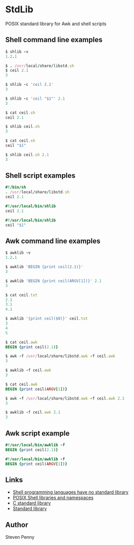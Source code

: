 StdLib
======
POSIX standard library for Awk and shell scripts

Shell command line examples
---------------------------

~~~rb
$ shlib -v
1.2.1
~~~

~~~rb
$ . /usr/local/share/libstd.sh
$ ceil 2.1
3
~~~

~~~rb
$ shlib -c 'ceil 2.1'
3
~~~

~~~rb
$ shlib -c 'ceil "$1"' 2.1
3
~~~

~~~rb
$ cat ceil.sh
ceil 2.1

$ shlib ceil.sh
3
~~~

~~~rb
$ cat ceil.sh
ceil "$1"

$ shlib ceil.sh 2.1
3
~~~

Shell script examples
---------------------

~~~rb
#!/bin/sh
. /usr/local/share/libstd.sh
ceil 2.1
~~~

~~~rb
#!/usr/local/bin/shlib
ceil 2.1
~~~

~~~rb
#!/usr/local/bin/shlib
ceil "$1"
~~~

Awk command line examples
-------------------------

~~~rb
$ awklib -v
1.2.1
~~~

~~~rb
$ awklib 'BEGIN {print ceil(2.1)}'
3
~~~

~~~rb
$ awklib 'BEGIN {print ceil(ARGV[1])}' 2.1
3
~~~

~~~rb
$ cat ceil.txt
2.1
3.1
4.1

$ awklib '{print ceil($0)}' ceil.txt
3
4
5
~~~

~~~rb
$ cat ceil.awk
BEGIN {print ceil(2.1)}

$ awk -f /usr/local/share/libstd.awk -f ceil.awk
3

$ awklib -f ceil.awk
3
~~~

~~~rb
$ cat ceil.awk
BEGIN {print ceil(ARGV[1])}

$ awk -f /usr/local/share/libstd.awk -f ceil.awk 2.1
3

$ awklib -f ceil.awk 2.1
3
~~~

Awk script example
------------------

~~~rb
#!/usr/local/bin/awklib -f
BEGIN {print ceil(2.1)}
~~~

~~~rb
#!/usr/local/bin/awklib -f
BEGIN {print ceil(ARGV[1])}
~~~

Links
-----
- [Shell programming languages have no standard library][xr]
- [POSIX Shell libraries and namespaces][wh]
- [C standard library][ya]
- [Standard library][zu]

Author
------------
Steven Penny

[wh]:http://hyperpolyglot.org/shell#libraries-namespaces
[xr]:http://unix.stackexchange.com/q/297792#297805
[ya]:http://wikipedia.org/wiki/C_standard_library
[zu]:http://wikipedia.org/wiki/Standard_library
